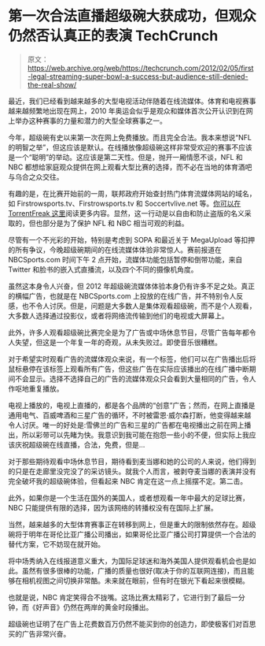# 第一次合法直播超级碗大获成功，但观众仍然否认真正的表演 TechCrunch

> 原文：<https://web.archive.org/web/https://techcrunch.com/2012/02/05/first-legal-streaming-super-bowl-a-success-but-audience-still-denied-the-real-show/>

最近，我们已经看到越来越多的大型电视活动伴随着在线流媒体。体育和电视赛事越来越频繁地出现在网上，2010 年奥运会似乎是观众和媒体首次公开认识到在网上举办这种赛事的力量和潜力的大型全球赛事之一。

今年，超级碗有史以来第一次在网上免费播放。而且完全合法。我本来想说“NFL 的明智之举”，但这应该是默认。在线播放像超级碗这样非常受欢迎的赛事不应该是一个“聪明”的举动。这应该是第二天性。但是，抛开一厢情愿不谈，NFL 和 NBC 都想给家庭观众提供在网上观看大型比赛的选择，而不必在当地的体育酒吧与乌合之众交往。

有趣的是，在比赛开始前的一周，联邦政府开始查封热门体育流媒体网站的域名，如 Firstrowsports.tv、Firstrowsports.tv 和 Soccertvlive.net 等。[你可以在 TorrentFreak 这里](https://web.archive.org/web/20230211172328/http://torrentfreak.com/feds-seize-sports-streaming-domains-in-new-super-bowl-crackdown-120202/)阅读更多内容。显然，这一行动是以自由和防止盗版的名义采取的，但也部分是为了保护 NFL 和 NBC 相当可观的利益。

尽管有一个不光彩的开始，特别是考虑到 SOPA 和最近关于 MegaUpload 等扣押的所有争议，今晚超级碗期间的在线流媒体体验非常惊人。赛前报道在 NBCSports.com 时间下午 2 点开始，流媒体功能包括暂停和倒带功能，来自 Twitter 和脸书的嵌入式直播流，以及四个不同的摄像机角度。

虽然这本身令人兴奋，但 2012 年超级碗流媒体体验本身仍有许多不足之处。真正的横幅广告，也就是在 NBCSports.com 上投放的在线广告，并不特别令人反感，也不令人讨厌。但是，问题是大多数人是集体观看超级碗，而不是个人观看，大多数人选择通过投影仪，或者将网络流传输到他们的电视或大屏幕上。

此外，许多人观看超级碗比赛完全是为了广告或中场休息节目，尽管广告每年都令人失望，但这是一个年复一年的奇观，从未失败过。即使音乐很糟糕。

对于希望实时观看广告的流媒体观众来说，有一个标签，他们可以在广告播出后将鼠标悬停在该标签上观看所有广告，但这些广告在实际应该播出的在线广播中断期间不会显示。选择不选择自己的广告的流媒体观众只会看到大量相同的广告，令人作呕地重复播放。

电视上播放的，电视上直播的，都是各个品牌的“创意”广告；然而，在网上直播是通用电气、百威啤酒和三星广告的循环，不时被雷恩·威尔森打断，他变得越来越令人讨厌。唯一的好处是:雪佛兰的广告和三星的广告都在电视播出之前在网上播出，所以彩带可以先睹为快。我意识到我可能在抱怨一些小的不便，但实际上我应该庆祝超级碗在线直播，合法，免费，但是…

对于那些期待观看中场休息节目，期待看到麦当娜和她的公司的人来说，他们得到的只是在走廊里没完没了的采访镜头。就我个人而言，被剥夺麦当娜的表演并没有完全破坏我的超级碗体验，但看起来 NBC 肯定在这一点上摇摆不定。第二击。

此外，如果你是一个生活在国外的美国人，或者想观看一年中最大的足球比赛，NBC 只能提供有限的选择，因为该网络的转播权没有在国际上扩展。

当然，越来越多的大型体育赛事正在转移到网上，但是重大的限制依然存在。超级碗将于明年在哥伦比亚广播公司播出，如果哥伦比亚广播公司打算提供一个合法的替代方案，它不妨现在就开始。

将中场秀纳入在线报道意义重大，为国际足球迷和海外美国人提供观看机会也是如此。虽然有很多很棒的功能，广播的质量也很好(取决于你的互联网连接)，而且能够在相机视图之间切换非常酷。未来就在眼前，但有时在银光下看起来很模糊。

也就是说，NBC 肯定笑得合不拢嘴。这场比赛太精彩了，它进行到了最后一分钟，而《好声音》仍然在两岸的黄金时段播出。

超级碗也证明了在广告上花费数百万仍然不能买到你的创造力，即使极客们对百思买的广告非常兴奋。